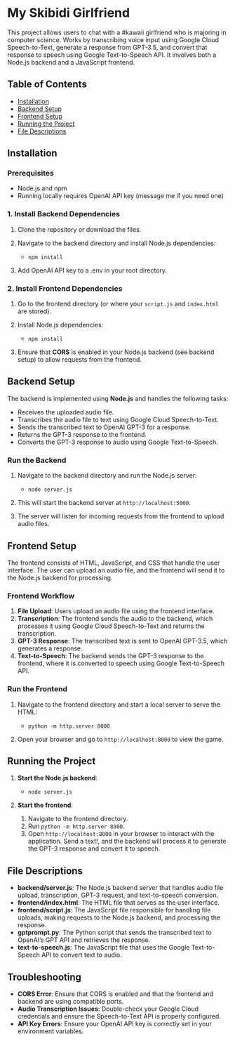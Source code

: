 # My Skibidi Girlfriend

This project allows users to chat with a #kawaii girlfriend who is majoring in computer science. Works by transcribing voice input using Google Cloud Speech-to-Text, generate a response from GPT-3.5, and convert that response to speech using Google Text-to-Speech API. It involves both a Node.js backend and a JavaScript frontend. 

## Table of Contents

- [Installation](#installation)
- [Backend Setup](#backend-setup)
- [Frontend Setup](#frontend-setup)
- [Running the Project](#running-the-project)
- [File Descriptions](#file-descriptions)

## Installation

### Prerequisites

- Node.js and npm
- Running locally requires OpenAI API key (message me if you need one)

### 1. Install Backend Dependencies

1. Clone the repository or download the files.
   
2. Navigate to the backend directory and install Node.js dependencies:

   - `npm install`
3. Add OpenAI API key to a .env in your root directory. 

### 2. Install Frontend Dependencies

1. Go to the frontend directory (or where your `script.js` and `index.html` are stored).

2. Install Node.js dependencies:

   - `npm install`

3. Ensure that **CORS** is enabled in your Node.js backend (see backend setup) to allow requests from the frontend.

## Backend Setup

The backend is implemented using **Node.js** and handles the following tasks:

- Receives the uploaded audio file.
- Transcribes the audio file to text using Google Cloud Speech-to-Text.
- Sends the transcribed text to OpenAI GPT-3 for a response.
- Returns the GPT-3 response to the frontend.
- Converts the GPT-3 response to audio using Google Text-to-Speech.

### Run the Backend

1. Navigate to the backend directory and run the Node.js server:

   - `node server.js`

2. This will start the backend server at `http://localhost:5000`.

3. The server will listen for incoming requests from the frontend to upload audio files.

## Frontend Setup

The frontend consists of HTML, JavaScript, and CSS that handle the user interface. The user can upload an audio file, and the frontend will send it to the Node.js backend for processing.

### Frontend Workflow

1. **File Upload**: Users upload an audio file using the frontend interface.
2. **Transcription**: The frontend sends the audio to the backend, which processes it using Google Cloud Speech-to-Text and returns the transcription.
3. **GPT-3 Response**: The transcribed text is sent to OpenAI GPT-3.5, which generates a response.
4. **Text-to-Speech**: The backend sends the GPT-3 response to the frontend, where it is converted to speech using Google Text-to-Speech API.

### Run the Frontend

1. Navigate to the frontend directory and start a local server to serve the HTML:

   - `python -m http.server 8000`

2. Open your browser and go to `http://localhost:8000` to view the game.

## Running the Project

1. **Start the Node.js backend**:

   - `node server.js`

2. **Start the frontend**:

   1. Navigate to the frontend directory.
   2. Run `python -m http.server 8000`.
   3. Open `http://localhost:8000` in your browser to interact with the application. Send a text!, and the backend will process it to generate the GPT-3 response and convert it to speech.

## File Descriptions

- **backend/server.js**: The Node.js backend server that handles audio file upload, transcription, GPT-3 request, and text-to-speech conversion.
- **frontend/index.html**: The HTML file that serves as the user interface.
- **frontend/script.js**: The JavaScript file responsible for handling file uploads, making requests to the Node.js backend, and processing the response.
- **gptprompt.py**: The Python script that sends the transcribed text to OpenAI’s GPT API and retrieves the response.
- **text-to-speech.js**: The JavaScript file that uses the Google Text-to-Speech API to convert text to audio.

## Troubleshooting

- **CORS Error**: Ensure that CORS is enabled and that the frontend and backend are using compatible ports.
- **Audio Transcription Issues**: Double-check your Google Cloud credentials and ensure the Speech-to-Text API is properly configured.
- **API Key Errors**: Ensure your OpenAI API key is correctly set in your environment variables.

